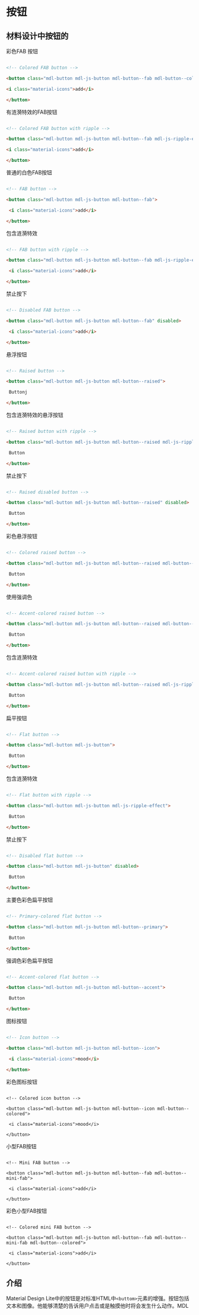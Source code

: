 # 按钮

## 材料设计中按钮的

彩色FAB 按钮

```html

<!-- Colored FAB button -->

<button class="mdl-button mdl-js-button mdl-button--fab mdl-button--colored">

<i class="material-icons">add</i>

</button>

```

有涟漪特效的FAB按钮

```html

<!-- Colored FAB button with ripple -->

<button class="mdl-button mdl-js-button mdl-button--fab mdl-js-ripple-effect mdl-button--colored">

<i class="material-icons">add</i>

</button>

```

普通的白色FAB按钮

```html

<!-- FAB button -->

<button class="mdl-button mdl-js-button mdl-button--fab">

 <i class="material-icons">add</i>

</button>

```

包含涟漪特效

```html

<!-- FAB button with ripple -->

<button class="mdl-button mdl-js-button mdl-button--fab mdl-js-ripple-effect">

 <i class="material-icons">add</i>

</button>

```

禁止按下

```html

<!-- Disabled FAB button -->

<button class="mdl-button mdl-js-button mdl-button--fab" disabled>

 <i class="material-icons">add</i>

</button>

```

悬浮按钮

```html

<!-- Raised button -->

<button class="mdl-button mdl-js-button mdl-button--raised">

 Buttonj

</button>

```

包含涟漪特效的悬浮按钮

```html

<!-- Raised button with ripple -->

<button class="mdl-button mdl-js-button mdl-button--raised mdl-js-ripple-effect">

 Button

</button>

```

禁止按下

```html

<!-- Raised disabled button -->

<button class="mdl-button mdl-js-button mdl-button--raised" disabled>

 Button

</button>

```

彩色悬浮按钮

```html

<!-- Colored raised button -->

<button class="mdl-button mdl-js-button mdl-button--raised mdl-button--colored">

 Button

</button>

```

使用强调色

```html

<!-- Accent-colored raised button -->

<button class="mdl-button mdl-js-button mdl-button--raised mdl-button--accent">

 Button

</button>

```

包含涟漪特效

```html

<!-- Accent-colored raised button with ripple -->

<button class="mdl-button mdl-js-button mdl-button--raised mdl-js-ripple-effect mdl-button--accent">

 Button

</button>

```

扁平按钮

```html

<!-- Flat button -->

<button class="mdl-button mdl-js-button">

 Button

</button>

```

包含涟漪特效

```html

<!-- Flat button with ripple -->

<button class="mdl-button mdl-js-button mdl-js-ripple-effect">

 Button

</button>

```

禁止按下

```html

<!-- Disabled flat button -->

<button class="mdl-button mdl-js-button" disabled>

 Button

</button>

```

主要色彩色扁平按钮

```html

<!-- Primary-colored flat button -->

<button class="mdl-button mdl-js-button mdl-button--primary">

 Button

</button>

```

强调色彩色扁平按钮

```html

<!-- Accent-colored flat button -->

<button class="mdl-button mdl-js-button mdl-button--accent">

 Button

</button>

```

图标按钮

```html

<!-- Icon button -->

<button class="mdl-button mdl-js-button mdl-button--icon">

 <i class="material-icons">mood</i>

</button>

```

彩色图标按钮

```

<!-- Colored icon button -->

<button class="mdl-button mdl-js-button mdl-button--icon mdl-button--colored">

 <i class="material-icons">mood</i>

</button>

```

小型FAB按钮

```

<!-- Mini FAB button -->

<button class="mdl-button mdl-js-button mdl-button--fab mdl-button--mini-fab">

 <i class="material-icons">add</i>

</button>

```

彩色小型FAB按钮

```

<!-- Colored mini FAB button -->

<button class="mdl-button mdl-js-button mdl-button--fab mdl-button--mini-fab mdl-button--colored">

 <i class="material-icons">add</i>

</button>

```

## 介绍

Material Design Lite中的按钮是对标准HTML中```<buttom>```元素的增强。按钮包括文本和图像。他能够清楚的告诉用户点击或是触摸他时将会发生什么动作。MDL


